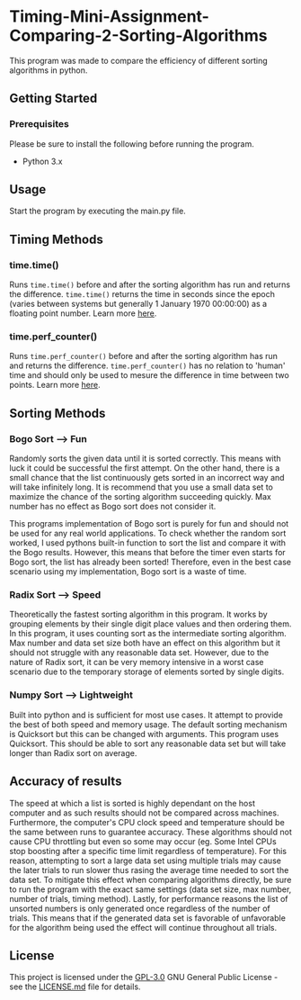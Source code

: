 # Timing-Mini-Assignment-Comparing-2-Sorting-Algorithms

This program was made to compare the efficiency of different sorting algorithms in python.

## Getting Started

### Prerequisites

Please be sure to install the following before running the program.

- Python 3.x

## Usage

Start the program by executing the main.py file.

## Timing Methods

### time.time()

Runs `time.time()` before and after the sorting algorithm has run and returns the difference. `time.time()` returns the time in seconds since the epoch (varies between systems but generally 1 January 1970 00:00:00) as a floating point number. Learn more [here](https://docs.python.org/3/library/time.html#time.time).

### time.perf_counter()

Runs `time.perf_counter()` before and after the sorting algorithm has run and returns the difference. `time.perf_counter()` has no relation to 'human' time and should only be used to mesure the difference in time between two points. Learn more [here](https://docs.python.org/3/library/time.html#time.perf_counter).

## Sorting Methods

### Bogo Sort --> Fun

Randomly sorts the given data until it is sorted correctly. This means with luck it could be successful the first attempt. On the other hand, there is a small chance that the list continuously gets sorted in an incorrect way and will take infinitely long. It is recommend that you use a small data set to maximize the chance of the sorting algorithm succeeding quickly. Max number has no effect as Bogo sort does not consider it.

This programs implementation of Bogo sort is purely for fun and should not be used for any real world applications. To check whether the random sort worked, I used pythons built-in function to sort the list and compare it with the Bogo results. However, this means that before the timer even starts for Bogo sort, the list has already been sorted! Therefore, even in the best case scenario using my implementation, Bogo sort is a waste of time.

### Radix Sort --> Speed

Theoretically the fastest sorting algorithm in this program. It works by grouping elements by their single digit place values and then ordering them. In this program, it uses counting sort as the intermediate sorting algorithm. Max number and data set size both have an effect on this algorithm but it should not struggle with any reasonable data set. However, due to the nature of Radix sort, it can be very memory intensive in a worst case scenario due to the temporary storage of elements sorted by single digits.

### Numpy Sort --> Lightweight

Built into python and is sufficient for most use cases. It attempt to provide the best of both speed and memory usage. The default sorting mechanism is Quicksort but this can be changed with arguments. This program uses Quicksort. This should be able to sort any reasonable data set but will take longer than Radix sort on average.

## Accuracy of results

The speed at which a list is sorted is highly dependant on the host computer and as such results should not be compared across machines. Furthermore, the computer's CPU clock speed and temperature should be the same between runs to guarantee accuracy. These algorithms should not cause CPU throttling but even so some may occur (eg. Some Intel CPUs stop boosting after a specific time limit regardless of temperature). For this reason, attempting to sort a large data set using multiple trials may cause the later trials to run slower thus rasing the average time needed to sort the data set. To mitigate this effect when comparing algorithms directly, be sure to run the program with the exact same settings (data set size, max number, number of trials, timing method). Lastly, for performance reasons the list of unsorted numbers is only generated once regardless of the number of trials. This means that if the generated data set is favorable of unfavorable for the algorithm being used the effect will continue throughout all trials.

## License

This project is licensed under the [GPL-3.0](LICENSE.md)
GNU General Public License - see the [LICENSE.md](LICENSE.md) file for
details.
